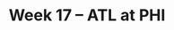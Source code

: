 ---
layout: game
title: Week 17 – ATL at PHI
season: 2006
game_id: 2006_17_ATL_PHI
away_team: ATL
home_team: PHI
---